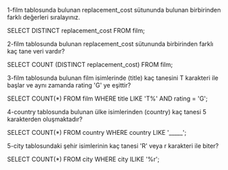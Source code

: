 1-film tablosunda bulunan replacement_cost sütununda bulunan birbirinden farklı değerleri sıralayınız.

SELECT DISTINCT replacement_cost FROM film;

2-film tablosunda bulunan replacement_cost sütununda birbirinden farklı kaç tane veri vardır?

SELECT COUNT (DISTINCT replacement_cost) FROM film;

3-film tablosunda bulunan film isimlerinde (title) kaç tanesini T karakteri ile başlar ve aynı zamanda rating 'G' ye eşittir?

SELECT COUNT(*) FROM film
WHERE title LIKE 'T%' AND rating = 'G';

4-country tablosunda bulunan ülke isimlerinden (country) kaç tanesi 5 karakterden oluşmaktadır?

SELECT COUNT(*) FROM country
WHERE country LIKE '_____';

5-city tablosundaki şehir isimlerinin kaç tanesi 'R' veya r karakteri ile biter?

SELECT COUNT(*) FROM city
WHERE city ILIKE '%r';